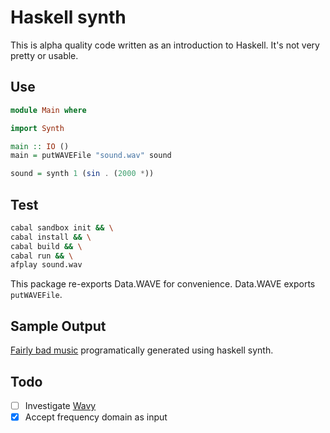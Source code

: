 # Haskell synth

This is alpha quality code written as an introduction to Haskell. It's not very pretty or usable.

## Use

```haskell
module Main where

import Synth

main :: IO ()
main = putWAVEFile "sound.wav" sound

sound = synth 1 (sin . (2000 *))
```

## Test

```bash
cabal sandbox init && \
cabal install && \
cabal build && \
cabal run && \
afplay sound.wav
```

This package re-exports Data.WAVE for convenience. Data.WAVE exports `putWAVEFile`.

## Sample Output

[Fairly bad music](https://soundcloud.com/bddap/markov-int-int-int) programatically generated using haskell synth.

## Todo

- [ ] Investigate [Wavy](https://hackage.haskell.org/package/wavy-0.1.0.0/docs/Sound-Wav.html)
- [x] Accept frequency domain as input
